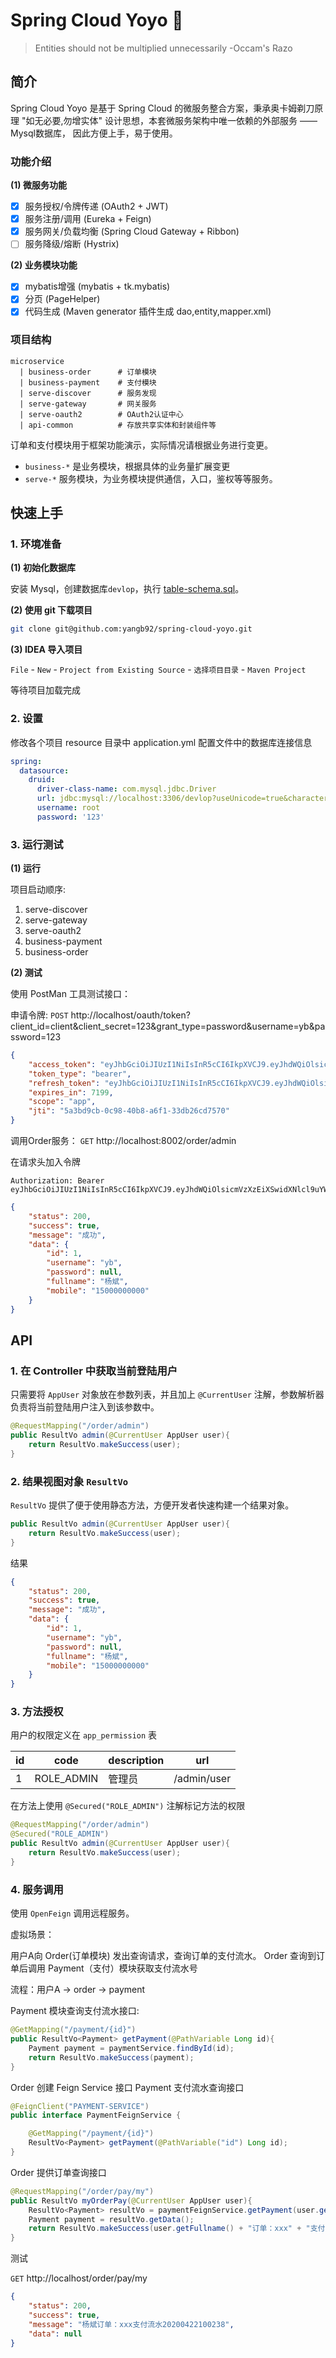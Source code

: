 # Spring Cloud Yoyo :construction:

> Entities should not be multiplied unnecessarily -Occam's Razo 

## 简介

Spring Cloud Yoyo 是基于 Spring Cloud 的微服务整合方案，秉承奥卡姆剃刀原理 "如无必要,勿增实体" 设计思想，本套微服务架构中唯一依赖的外部服务 —— Mysql数据库，
因此方便上手，易于使用。

### 功能介绍

**(1) 微服务功能**
* [x] 服务授权/令牌传递 (OAuth2 + JWT)
* [x] 服务注册/调用 (Eureka + Feign)
* [x] 服务网关/负载均衡 (Spring Cloud Gateway + Ribbon)
* [ ] 服务降级/熔断 (Hystrix)

**(2) 业务模块功能**
* [x] mybatis增强 (mybatis + tk.mybatis)
* [x] 分页 (PageHelper)
* [x] 代码生成 (Maven generator 插件生成 dao,entity,mapper.xml)

### 项目结构

```
microservice
  | business-order      # 订单模块
  | business-payment    # 支付模块
  | serve-discover      # 服务发现
  | serve-gateway       # 网关服务
  | serve-oauth2        # OAuth2认证中心
  | api-common          # 存放共享实体和封装组件等
```
订单和支付模块用于框架功能演示，实际情况请根据业务进行变更。

* `business-*` 是业务模块，根据具体的业务量扩展变更
* `serve-*` 服务模块，为业务模块提供通信，入口，鉴权等等服务。

## 快速上手

### 1. 环境准备

**(1) 初始化数据库**

安装 Mysql，创建数据库`devlop`，执行 [table-schema.sql](docs/table-schema.sql)。

**(2) 使用 git 下载项目**

```bash
git clone git@github.com:yangb92/spring-cloud-yoyo.git
```

**(3) IDEA 导入项目**

`File` - `New` - `Project from Existing Source` - `选择项目目录` - `Maven Project` 

等待项目加载完成

### 2. 设置

修改各个项目 resource 目录中 application.yml 配置文件中的数据库连接信息

```yaml
spring:
  datasource:
    druid:
      driver-class-name: com.mysql.jdbc.Driver
      url: jdbc:mysql://localhost:3306/devlop?useUnicode=true&characterEncoding=utf-8&useSSL=false&serverTimezone=UTC
      username: root
      password: '123'
```

### 3. 运行测试

**(1) 运行**

项目启动顺序:

1. serve-discover
2. serve-gateway
3. serve-oauth2
4. business-payment
5. business-order

**(2) 测试**

使用 PostMan 工具测试接口：

申请令牌: `POST` http://localhost/oauth/token?client_id=client&client_secret=123&grant_type=password&username=yb&password=123

```json
{
    "access_token": "eyJhbGciOiJIUzI1NiIsInR5cCI6IkpXVCJ9.eyJhdWQiOlsicmVzXzEiXSwidXNlcl9uYW1lIjoie1wiZnVsbG5hbWVcIjpcIuadqOaWjFwiLFwiaWRcIjoxLFwibW9iaWxlXCI6XCIxNTAwMDAwMDAwMFwiLFwidXNlcm5hbWVcIjpcInliXCJ9Iiwic2NvcGUiOlsiYXBwIl0sImV4cCI6MTU4Nzc4NDM0NywiYXV0aG9yaXRpZXMiOlsiUk9MRV9BRE1JTiJdLCJqdGkiOiI1YTNiZDljYi0wYzk4LTQwYjgtYTZmMS0zM2RiMjZjZDc1NzAiLCJjbGllbnRfaWQiOiJjbGllbnQifQ.BmaafjwbBTJAZDJWDKHbiSs0B1AuE3wUKMVrMBpKE2s",
    "token_type": "bearer",
    "refresh_token": "eyJhbGciOiJIUzI1NiIsInR5cCI6IkpXVCJ9.eyJhdWQiOlsicmVzXzEiXSwidXNlcl9uYW1lIjoie1wiZnVsbG5hbWVcIjpcIuadqOaWjFwiLFwiaWRcIjoxLFwibW9iaWxlXCI6XCIxNTAwMDAwMDAwMFwiLFwidXNlcm5hbWVcIjpcInliXCJ9Iiwic2NvcGUiOlsiYXBwIl0sImF0aSI6IjVhM2JkOWNiLTBjOTgtNDBiOC1hNmYxLTMzZGIyNmNkNzU3MCIsImV4cCI6MTU4ODAzNjM0NywiYXV0aG9yaXRpZXMiOlsiUk9MRV9BRE1JTiJdLCJqdGkiOiIyYzcyNTRhYS1jOTBjLTQ0NzgtYWQ3My03NTU2OWI2NTcwZWQiLCJjbGllbnRfaWQiOiJjbGllbnQifQ.EmFeyQWhQbiLmfUYKSqyt6d5IbKhyIMAHr7oE3Ou-nI",
    "expires_in": 7199,
    "scope": "app",
    "jti": "5a3bd9cb-0c98-40b8-a6f1-33db26cd7570"
}
```

调用Order服务： `GET` http://localhost:8002/order/admin

在请求头加入令牌
```
Authorization: Bearer eyJhbGciOiJIUzI1NiIsInR5cCI6IkpXVCJ9.eyJhdWQiOlsicmVzXzEiXSwidXNlcl9uYW1lIjoie1wiZnVsbG5hbWVcIjpcIuadqOaWjFwiLFwiaWRcIjoxLFwibW9iaWxlXCI6XCIxNTAwMDAwMDAwMFwiLFwidXNlcm5hbWVcIjpcInliXCJ9Iiwic2NvcGUiOlsiYXBwIl0sImV4cCI6MTU4Nzc4NDM0NywiYXV0aG9yaXRpZXMiOlsiUk9MRV9BRE1JTiJdLCJqdGkiOiI1YTNiZDljYi0wYzk4LTQwYjgtYTZmMS0zM2RiMjZjZDc1NzAiLCJjbGllbnRfaWQiOiJjbGllbnQifQ.BmaafjwbBTJAZDJWDKHbiSs0B1AuE3wUKMVrMBpKE2s
```

```json
{
    "status": 200,
    "success": true,
    "message": "成功",
    "data": {
        "id": 1,
        "username": "yb",
        "password": null,
        "fullname": "杨斌",
        "mobile": "15000000000"
    }
}
```
## API

### 1. 在 Controller 中获取当前登陆用户

只需要将 `AppUser` 对象放在参数列表，并且加上 `@CurrentUser` 注解，参数解析器负责将当前登陆用户注入到该参数中。
```java
@RequestMapping("/order/admin")
public ResultVo admin(@CurrentUser AppUser user){
    return ResultVo.makeSuccess(user);
}
```

### 2. 结果视图对象 `ResultVo`

`ResultVo` 提供了便于使用静态方法，方便开发者快速构建一个结果对象。
```java
public ResultVo admin(@CurrentUser AppUser user){
    return ResultVo.makeSuccess(user);
}
```
结果
```json
{
    "status": 200,
    "success": true,
    "message": "成功",
    "data": {
        "id": 1,
        "username": "yb",
        "password": null,
        "fullname": "杨斌",
        "mobile": "15000000000"
    }
}
```

### 3. 方法授权

用户的权限定义在 `app_permission` 表

|id|code|description|url|
|---|---|---|---|
|1|ROLE_ADMIN|管理员|/admin/user|

在方法上使用 `@Secured("ROLE_ADMIN")` 注解标记方法的权限
```java
@RequestMapping("/order/admin")
@Secured("ROLE_ADMIN")
public ResultVo admin(@CurrentUser AppUser user){
    return ResultVo.makeSuccess(user);
}
```

### 4. 服务调用

使用 `OpenFeign` 调用远程服务。

虚拟场景： 

用户A向 Order(订单模块) 发出查询请求，查询订单的支付流水。 Order 查询到订单后调用 Payment（支付）模块获取支付流水号

流程：用户A -> order -> payment

Payment 模块查询支付流水接口:
```java
@GetMapping("/payment/{id}")
public ResultVo<Payment> getPayment(@PathVariable Long id){
    Payment payment = paymentService.findById(id);
    return ResultVo.makeSuccess(payment);
}
```
Order 创建 Feign Service 接口 Payment 支付流水查询接口
```java
@FeignClient("PAYMENT-SERVICE")
public interface PaymentFeignService {

    @GetMapping("/payment/{id}")
    ResultVo<Payment> getPayment(@PathVariable("id") Long id);
}
```
Order 提供订单查询接口
```java
@RequestMapping("/order/pay/my")
public ResultVo myOrderPay(@CurrentUser AppUser user){
    ResultVo<Payment> resultVo = paymentFeignService.getPayment(user.getId().longValue());
    Payment payment = resultVo.getData();
    return ResultVo.makeSuccess(user.getFullname() + "订单：xxx" + "支付流水" + payment.getSerial());
}
```

测试

`GET` http://localhost/order/pay/my

```json
{
    "status": 200,
    "success": true,
    "message": "杨斌订单：xxx支付流水20200422100238",
    "data": null
}
```
